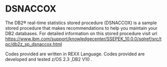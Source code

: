 # DSNACCOX
The DB2® real-time statistics stored procedure (DSNACCOX) is a sample stored procedure that makes recommendations to help you maintain your DB2 databases.
For detailed information on this stored procedure visit url 
https://www.ibm.com/support/knowledgecenter/SSEPEK_10.0.0/sqlref/src/tpc/db2z_sp_dsnaccox.html

Codes provided are written in REXX Language.
Codes provided are developed and tested z/OS 2.3 ,DB2 V10 .

